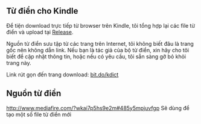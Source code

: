 Từ điển cho Kindle
------------------
Để tiện download trực tiếp từ browser trên Kindle, tôi tổng hợp lại các file từ điển và upload tại [Release](https://github.com/openhoangnc/kindle-dict/releases).

Nguồn từ điển sưu tập từ các trang trên Internet, tôi không biết đâu là trang gốc nên không dẫn link.
Nếu bạn là tác giả của bộ từ điển, xin hãy cho tôi biết để cập nhật thông tin, hoặc nếu có yêu cầu, tôi sẵn sàng gỡ bỏ khỏi trang này.

Link rút gọn đến trang download: [bit.do/kdict](http://bit.do/kdict)


Nguồn từ điển
------
http://www.mediafire.com/?wkai7p5hs9e2m#485y5mpjuvfgp
Sẽ dùng để tạo một số file từ điển mới
